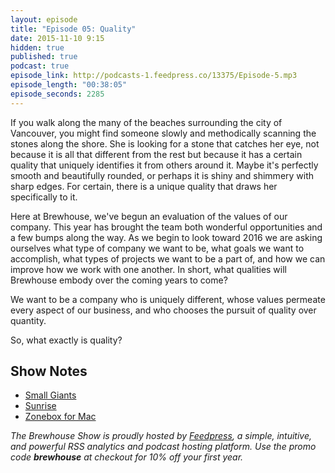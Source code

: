 ```yaml
---
layout: episode
title: "Episode 05: Quality"
date: 2015-11-10 9:15
hidden: true
published: true
podcast: true
episode_link: http://podcasts-1.feedpress.co/13375/Episode-5.mp3
episode_length: "00:38:05"
episode_seconds: 2285
---
```


If you walk along the many of the beaches surrounding the city of Vancouver, you might find someone slowly and methodically scanning the stones along the shore. She is looking for a stone that catches her eye, not because it is all that different from the rest but because it has a certain quality that uniquely identifies it from others around it. Maybe it's perfectly smooth and beautifully rounded, or perhaps it is shiny and shimmery with sharp edges. For certain, there is a unique quality that draws her specifically to it.

Here at Brewhouse, we've begun an evaluation of the values of our company. This year has brought the team both wonderful opportunities and a few bumps along the way. As we begin to look toward 2016 we are asking ourselves what type of company we want to be, what goals we want to accomplish, what types of projects we want to be a part of, and how we can improve how we work with one another. In short, what qualities will Brewhouse embody over the coming years to come?

We want to be a company who is uniquely different, whose values permeate every aspect of our business, and who chooses the pursuit of quality over quantity.

So, what exactly is quality?

<!-- break -->

## Show Notes

- [Small Giants](http://www.smallgiantsbook.com/about.html)
- [Sunrise](https://calendar.sunrise.am/)
- [Zonebox for Mac](http://rinik.net/zonebox/)

*The Brewhouse Show is proudly hosted by [Feedpress][FP], a simple, intuitive, and powerful RSS analytics and podcast hosting platform. Use the promo code **brewhouse** at checkout for 10% off your first year.*

[FP]: http://feed.press
[TBS]: http://brewhouse.io/show/